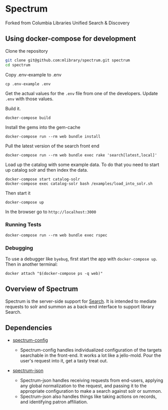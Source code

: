 Spectrum
=============

Forked from Columbia Libraries Unified Search &amp; Discovery

## Using docker-compose for development

Clone the repository
```bash
git clone git@github.com:mlibrary/spectrum.git spectrum
cd spectrum
```
Copy .env-example to .env
```
cp .env-example .env
```
Get the actual values for the `.env` file from one of the developers. Update `.env` with those values.

Build it.
```
docker-compose build
```

Install the gems into the gem-cache
```
docker-compose run --rm web bundle install
```

Pull the latest version of the search front end
```
docker-compose run --rm web bundle exec rake 'search[latest,local]'
```

Load up the catalog with some example data. To do that you need to start up catalog solr and then index the data.

```
docker-compose start catalog-solr
docker-compose exec catalog-solr bash /examples/load_into_solr.sh
```

Then start it

```
docker-compose up
```
In the browser go to `http://localhost:3000`

### Running Tests
```
docker-compose run --rm web bundle exec rspec
```

### Debugging
To use a debugger like `byebug`, first start the app with `docker-compose up`. Then in another terminal: 

```
docker attach "$(docker-compose ps -q web)"
```

## Overview of Spectrum

Spectrum is the server-side support for [Search](https://github.com/mlibrary/search).  It is intended to mediate requests to solr and summon as a back-end interface to support library Search.

## Dependencies

* [spectrum-config](https://github.com/mlibrary/spectrum-config)

    * Spectrum-config handles individualized configuration of the targets searchable in the front-end.  It works a lot like a jello-mold.  Pour the user's request into it, get a tasty treat out.

* [spectrum-json](https://github.com/mlibrary/spectrum-json)

    * Spectrum-json handles receiving requests from end-users, applying any global normalization to the request, and passing it to the appropriate configuration to make a search against solr or summon.
    * Spectrum-json also handles things like taking actions on records, and identifying patron affiliation.
